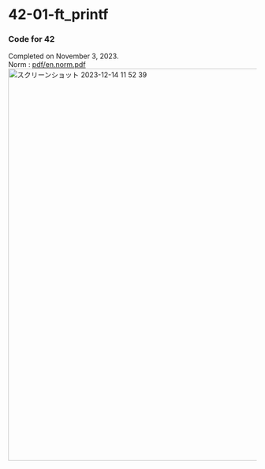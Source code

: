 # 42-01-ft_printf
### Code for 42
Completed on November 3, 2023.  
Norm : [pdf/en.norm.pdf](https://github.com/42School/norminette/blob/master/pdf/en.norm.pdf)  
<img width="796" alt="スクリーンショット 2023-12-14 11 52 39" src="https://github.com/sino31/42-00-Libft/assets/105647930/87233394-4294-4bda-8c48-c9d8540731c1">
